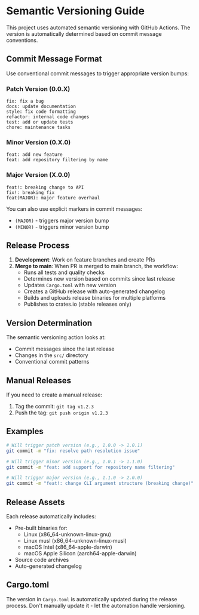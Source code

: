 # Semantic Versioning Guide

This project uses automated semantic versioning with GitHub Actions. The version is automatically determined based on commit message conventions.

## Commit Message Format

Use conventional commit messages to trigger appropriate version bumps:

### Patch Version (0.0.X)

```text
fix: fix a bug
docs: update documentation
style: fix code formatting
refactor: internal code changes
test: add or update tests
chore: maintenance tasks
```

### Minor Version (0.X.0)

```text
feat: add new feature
feat: add repository filtering by name
```

### Major Version (X.0.0)

```text
feat!: breaking change to API
fix!: breaking fix
feat(MAJOR): major feature overhaul
```

You can also use explicit markers in commit messages:

- `(MAJOR)` - triggers major version bump
- `(MINOR)` - triggers minor version bump

## Release Process

1. **Development**: Work on feature branches and create PRs
2. **Merge to main**: When PR is merged to main branch, the workflow:
   - Runs all tests and quality checks
   - Determines new version based on commits since last release
   - Updates `Cargo.toml` with new version
   - Creates a GitHub release with auto-generated changelog
   - Builds and uploads release binaries for multiple platforms
   - Publishes to crates.io (stable releases only)

## Version Determination

The semantic versioning action looks at:

- Commit messages since the last release
- Changes in the `src/` directory
- Conventional commit patterns

## Manual Releases

If you need to create a manual release:

1. Tag the commit: `git tag v1.2.3`
2. Push the tag: `git push origin v1.2.3`

## Examples

```bash
# Will trigger patch version (e.g., 1.0.0 -> 1.0.1)
git commit -m "fix: resolve path resolution issue"

# Will trigger minor version (e.g., 1.0.1 -> 1.1.0) 
git commit -m "feat: add support for repository name filtering"

# Will trigger major version (e.g., 1.1.0 -> 2.0.0)
git commit -m "feat!: change CLI argument structure (breaking change)"
```

## Release Assets

Each release automatically includes:

- Pre-built binaries for:
  - Linux (x86_64-unknown-linux-gnu)
  - Linux musl (x86_64-unknown-linux-musl)
  - macOS Intel (x86_64-apple-darwin)
  - macOS Apple Silicon (aarch64-apple-darwin)
- Source code archives
- Auto-generated changelog

## Cargo.toml

The version in `Cargo.toml` is automatically updated during the release process. Don't manually update it - let the automation handle versioning.
